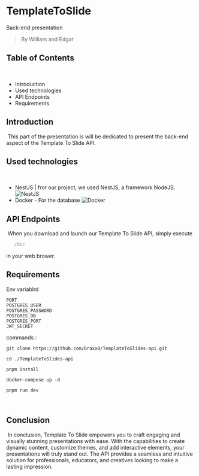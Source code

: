 # TemplateToSlide

Back-end presentation

> By William and Edgar
> ​

## Table of Contents

​

- Introduction
- Used technologies
- API Endpoints
- Requirements
  ​
  ​

## Introduction

​
This part of the presentation is will be dedicated to present the back-end aspect of the Template To Slide API.
​

## Used technologies

​

- NestJS | fror our project, we used NestJS, a framework NodeJS. ![NestJS](https://img.shields.io/badge/nestjs-%23E0234E.svg?style=for-the-badge&logo=nestjs&logoColor=white)
  ​
- Docker - For the database ![Docker](https://img.shields.io/badge/docker-%230db7ed.svg?style=for-the-badge&logo=docker&logoColor=white)
  ​

## API Endpoints

​
When you download and launch our Template To Slide API, simply execute

```js
   /doc
```

in your web brower.
​

## Requirements

​Env variablrd

```
PORT
POSTGRES_USER
POSTGRES_PASSWORD
POSTGRES_DB
POSTGRES_PORT
JWT_SECRET
```

commands :

```
git clone https://github.com/Draxx0/TemplateToSlides-api.git
```

```
cd ./TemplateToSlides-api
```

```
pnpm install
```

```
docker-compose up -d
```

```
pnpm run dev
```


​

## Conclusion

​
In conclusion, Template To Slide empowers you to craft engaging and visually stunning presentations with ease. With the capabilities to create dynamic content, customize themes, and add interactive elements, your presentations will truly stand out. The API provides a seamless and intuitive solution for professionals, educators, and creatives looking to make a lasting impression.
